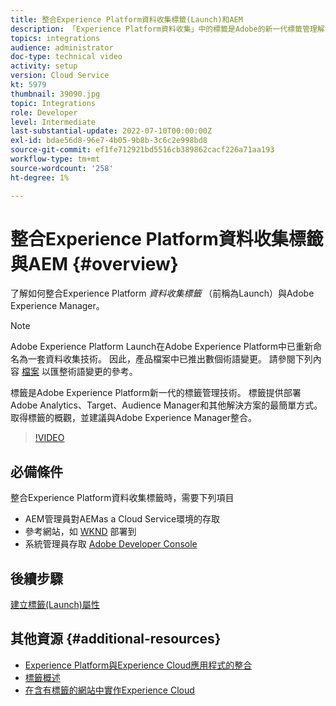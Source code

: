 ```yaml
---
title: 整合Experience Platform資料收集標籤(Launch)和AEM
description: 「Experience Platform資料收集」中的標籤是Adobe的新一代標籤管理解決方案，也是部署Adobe Analytics、Target、Audience Manager和其他解決方案的最佳方式。 概略了解標籤（先前稱為Launch），以及建議的與Adobe Experience Manager整合。
topics: integrations
audience: administrator
doc-type: technical video
activity: setup
version: Cloud Service
kt: 5979
thumbnail: 39090.jpg
topic: Integrations
role: Developer
level: Intermediate
last-substantial-update: 2022-07-10T00:00:00Z
exl-id: bdae56d8-96e7-4b05-9b8b-3c6c2e998bd8
source-git-commit: ef1fe712921bd5516cb389862cacf226a71aa193
workflow-type: tm+mt
source-wordcount: '258'
ht-degree: 1%

---
```


# 整合Experience Platform資料收集標籤與AEM {#overview}

了解如何整合Experience Platform _資料收集標籤_ （前稱為Launch）與Adobe Experience Manager。

>[!NOTE]
>
>Adobe Experience Platform Launch在Adobe Experience Platform中已重新命名為一套資料收集技術。 因此，產品檔案中已推出數個術語變更。 請參閱下列內容 [檔案](https://experienceleague.adobe.com/docs/experience-platform/tags/term-updates.html) 以匯整術語變更的參考。


標籤是Adobe Experience Platform新一代的標籤管理技術。 標籤提供部署Adobe Analytics、Target、Audience Manager和其他解決方案的最簡單方式。 取得標籤的概觀，並建議與Adobe Experience Manager整合。

>[!VIDEO](https://video.tv.adobe.com/v/39090?quality=12&learn=on)


## 必備條件

整合Experience Platform資料收集標籤時，需要下列項目

+ AEM管理員對AEMas a Cloud Service環境的存取
+ 參考網站，如 [WKND](https://github.com/adobe/aem-guides-wknd) 部署到
+ 系統管理員存取 [Adobe Developer Console](https://developer.adobe.com/developer-console/)


## 後續步驟

[建立標籤(Launch)屬性](create-tag-property.md)

## 其他資源 {#additional-resources}

+ [Experience Platform與Experience Cloud應用程式的整合](https://experienceleague.adobe.com/docs/platform-learn/tutorials/intro-to-platform/integrations-with-experience-cloud-applications.html)
+ [標籤概述](https://experienceleague.adobe.com/docs/experience-platform/tags/home.html)
+ [在含有標籤的網站中實作Experience Cloud](https://experienceleague.adobe.com/docs/platform-learn/implement-in-websites/overview.html)

